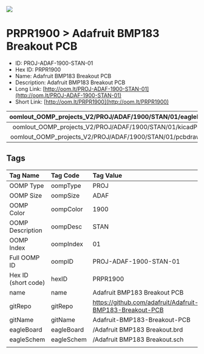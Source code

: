 


  
![][im]
# PRPR1900 > Adafruit BMP183 Breakout PCB

- ID: PROJ-ADAF-1900-STAN-01
- Hex ID: PRPR1900
- Name: Adafruit BMP183 Breakout PCB
- Description: Adafruit BMP183 Breakout PCB
- Long Link: [http://oom.lt/PROJ-ADAF-1900-STAN-01](http://oom.lt/PROJ-ADAF-1900-STAN-01)
- Short Link: [http://oom.lt/PRPR1900](http://oom.lt/PRPR1900)
  

|oomlout_OOMP_projects_V2/PROJ/ADAF/1900/STAN/01/eagleImage.png|oomlout_OOMP_projects_V2/PROJ/ADAF/1900/STAN/01/eagleSchemImage.png|oomlout_OOMP_projects_V2/PROJ/ADAF/1900/STAN/01/kicadPcb3dFront.png|oomlout_OOMP_projects_V2/PROJ/ADAF/1900/STAN/01/kicadPcb3dBack.png|
| :---: | :---: | :---: | :---: |
|oomlout_OOMP_projects_V2/PROJ/ADAF/1900/STAN/01/kicadPcb3d.png|oomlout_OOMP_projects_V2/PROJ/ADAF/1900/STAN/01/bomBack.png|oomlout_OOMP_projects_V2/PROJ/ADAF/1900/STAN/01/bomFront.png|oomlout_OOMP_projects_V2/PROJ/ADAF/1900/STAN/01/pcbdraw.svg|
|oomlout_OOMP_projects_V2/PROJ/ADAF/1900/STAN/01/pcbdrawBack.svg||||

## Tags
  

|Tag Name|Tag Code|Tag Value|
| :--- | :--- | :--- |
|OOMP Type|oompType|PROJ|
|OOMP Size|oompSize|ADAF|
|OOMP Color|oompColor|1900|
|OOMP Description|oompDesc|STAN|
|OOMP Index|oompIndex|01|
|Full OOMP ID|oompID|PROJ-ADAF-1900-STAN-01|
|Hex ID (short code)|hexID|PRPR1900|
|name|name|Adafruit BMP183 Breakout PCB|
|gitRepo|gitRepo|https://github.com/adafruit/Adafruit-BMP183-Breakout-PCB|
|gitName|gitName|Adafruit-BMP183-Breakout-PCB|
|eagleBoard|eagleBoard|/Adafruit BMP183 Breakout.brd|
|eagleSchem|eagleSchem|/Adafruit BMP183 Breakout.sch|
||||



[im]: PROJ/ADAF/1900/STAN/01/kicadPcb3d_450.png
